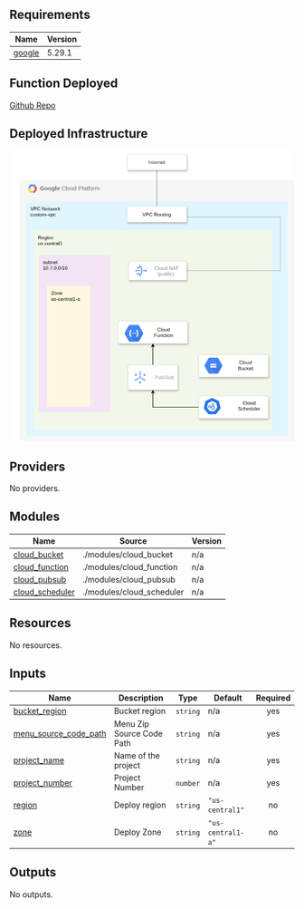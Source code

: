 <!-- BEGIN_TF_DOCS -->
## Requirements

| Name | Version |
|------|---------|
| <a name="requirement_google"></a> [google](#requirement\_google) | 5.29.1 |


## Function Deployed

[Github Repo](https://github.com/mdmourao/menu-bot)  

## Deployed Infrastructure

![GCP Architecture](./architecture.png)

## Providers

No providers.

## Modules

| Name | Source | Version |
|------|--------|---------|
| <a name="module_cloud_bucket"></a> [cloud\_bucket](#module\_cloud\_bucket) | ./modules/cloud_bucket | n/a |
| <a name="module_cloud_function"></a> [cloud\_function](#module\_cloud\_function) | ./modules/cloud_function | n/a |
| <a name="module_cloud_pubsub"></a> [cloud\_pubsub](#module\_cloud\_pubsub) | ./modules/cloud_pubsub | n/a |
| <a name="module_cloud_scheduler"></a> [cloud\_scheduler](#module\_cloud\_scheduler) | ./modules/cloud_scheduler | n/a |

## Resources

No resources.

## Inputs

| Name | Description | Type | Default | Required |
|------|-------------|------|---------|:--------:|
| <a name="input_bucket_region"></a> [bucket\_region](#input\_bucket\_region) | Bucket region | `string` | n/a | yes |
| <a name="input_menu_source_code_path"></a> [menu\_source\_code\_path](#input\_menu\_source\_code\_path) | Menu Zip Source Code Path | `string` | n/a | yes |
| <a name="input_project_name"></a> [project\_name](#input\_project\_name) | Name of the project | `string` | n/a | yes |
| <a name="input_project_number"></a> [project\_number](#input\_project\_number) | Project Number | `number` | n/a | yes |
| <a name="input_region"></a> [region](#input\_region) | Deploy region | `string` | `"us-central1"` | no |
| <a name="input_zone"></a> [zone](#input\_zone) | Deploy Zone | `string` | `"us-central1-a"` | no |

## Outputs

No outputs.
<!-- END_TF_DOCS -->